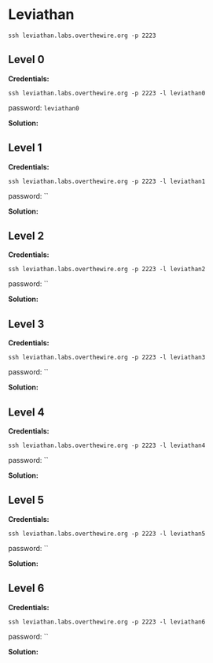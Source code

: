 # Leviathan

`ssh leviathan.labs.overthewire.org -p 2223`

## Level 0

**Credentials:**

`ssh leviathan.labs.overthewire.org -p 2223 -l leviathan0`

password: `leviathan0`

**Solution:**

## Level 1

**Credentials:**

`ssh leviathan.labs.overthewire.org -p 2223 -l leviathan1`

password: ``

**Solution:**

## Level 2

**Credentials:**

`ssh leviathan.labs.overthewire.org -p 2223 -l leviathan2`

password: ``

**Solution:**

## Level 3

**Credentials:**

`ssh leviathan.labs.overthewire.org -p 2223 -l leviathan3`

password: ``

**Solution:**

## Level 4

**Credentials:**

`ssh leviathan.labs.overthewire.org -p 2223 -l leviathan4`

password: ``

**Solution:**

## Level 5

**Credentials:**

`ssh leviathan.labs.overthewire.org -p 2223 -l leviathan5`

password: ``

**Solution:**

## Level 6

**Credentials:**

`ssh leviathan.labs.overthewire.org -p 2223 -l leviathan6`

password: ``

**Solution:**
